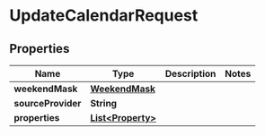 

# UpdateCalendarRequest


## Properties

| Name | Type | Description | Notes |
|------------ | ------------- | ------------- | -------------|
|**weekendMask** | [**WeekendMask**](WeekendMask.md) |  |  |
|**sourceProvider** | **String** |  |  |
|**properties** | [**List&lt;Property&gt;**](Property.md) |  |  |



